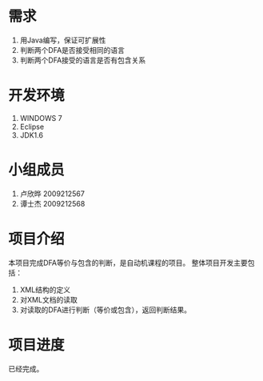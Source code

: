 # 需求 #

  1. 用Java编写，保证可扩展性
  1. 判断两个DFA是否接受相同的语言
  1. 判断两个DFA接受的语言是否有包含关系


# 开发环境 #

  1. WINDOWS 7
  1. Eclipse
  1. JDK1.6


# 小组成员 #

  1. 卢欣晔 2009212567
  1. 谭士杰 2009212568


# 项目介绍 #

本项目完成DFA等价与包含的判断，是自动机课程的项目。
整体项目开发主要包括：
  1. XML结构的定义
  1. 对XML文档的读取
  1. 对读取的DFA进行判断（等价或包含），返回判断结果。


# 项目进度 #

已经完成。
